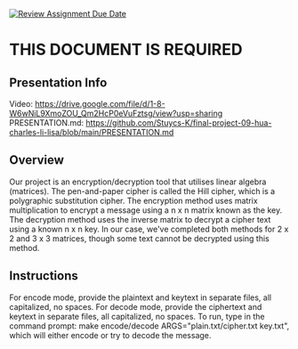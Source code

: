 [![Review Assignment Due Date](https://classroom.github.com/assets/deadline-readme-button-24ddc0f5d75046c5622901739e7c5dd533143b0c8e959d652212380cedb1ea36.svg)](https://classroom.github.com/a/ecp4su41)
# THIS DOCUMENT IS REQUIRED
## Presentation Info
Video: https://drive.google.com/file/d/1-8-W6wNiL9XmoZOU_Qm2HcP0eVuFztsg/view?usp=sharing 
PRESENTATION.md: https://github.com/Stuycs-K/final-project-09-hua-charles-li-lisa/blob/main/PRESENTATION.md 

## Overview
Our project is an encryption/decryption tool that utilises linear algebra (matrices). The pen-and-paper cipher is called the Hill cipher, which is a polygraphic substitution cipher. The encryption method uses matrix multiplication to encrypt a message using a n x n matrix known as the key. The decryption method uses the inverse matrix to decrypt a cipher text using a known n x n key. In our case, we've completed both methods for 2 x 2 and 3 x 3 matrices, though some text cannot be decrypted using this method.

## Instructions
For encode mode, provide the plaintext and keytext in separate files, all capitalized, no spaces. For decode mode, provide the ciphertext and keytext in separate files, all capitalized, no spaces. To run, type in the command prompt: make encode/decode ARGS="plain.txt/cipher.txt key.txt", which will either encode or try to decode the message.

